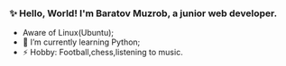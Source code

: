 ### ✨ Hello, World! I'm Baratov Muzrob, a junior web developer.
- Aware of Linux(Ubuntu);
- 🌱 I’m currently learning Python;
- ⚡ Hobby: Football,chess,listening to music. 
<!--
**MrMuzrob/MrMuzrob** is a ✨ _special_ ✨ repository because its `README.md` (this file) appears on your GitHub profile.

Here are some ideas to get you started:

- 🔭 I’m currently working on ...
- 🌱 I’m currently learning ...
- 👯 I’m looking to collaborate on ...
- 🤔 I’m looking for help with ...
- 💬 Ask me about ...
- 📫 How to reach me: ...
- 😄 Pronouns: ...
- ⚡ Fun fact: ...
-->
